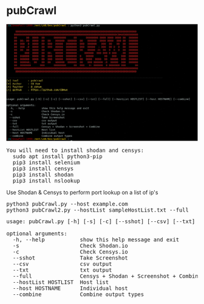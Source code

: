 # pubCrawl
![alt text](https://github.com/CBHue/pubCrawl/blob/master/pubCrawl.png)

<pre>You will need to install shodan and censys:
  sudo apt install python3-pip
  pip3 install selenium
  pip3 install censys
  pip3 install shodan
  pip3 install nslookup
</pre>

Use Shodan &amp; Censys to perform port lookup on a list of ip's


<pre>
python3 pubCrawl.py --host example.com
python3 pubCrawl2.py --hostList sampleHostList.txt --full
</pre>

<pre>usage: pubCrawl.py [-h] [-s] [-c] [--sshot] [--csv] [--txt] [--full] [--hostList HOSTLIST] [--host HOSTNAME] [--combine]

optional arguments:
  -h, --help           show this help message and exit
  -s                   Check Shodan.io
  -c                   Check Censys.io
  --sshot              Take Screenshot
  --csv                csv output
  --txt                txt output
  --full               Censys + Shodan + Screenshot + Combine
  --hostList HOSTLIST  Host list
  --host HOSTNAME      Individual host
  --combine            Combine output types
</pre>
